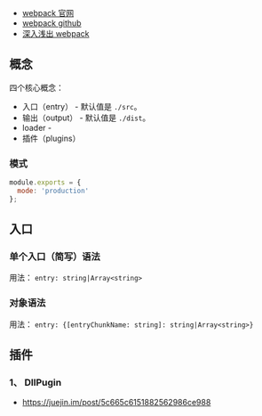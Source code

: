 * [webpack 官网](https://www.webpackjs.com/)
* [webpack github](https://github.com/webpack/webpack)
* [深入浅出 webpack](http://webpack.wuhaolin.cn/)

## 概念

四个核心概念：  

- 入口（entry） - 默认值是 `./src`。  
- 输出（output） - 默认值是 `./dist`。  
- loader - 
- 插件（plugins）  

### 模式
```js
module.exports = {
  mode: 'production'
};
```

## 入口

### 单个入口（简写）语法
用法： `entry: string|Array<string>`  

### 对象语法
用法： `entry: {[entryChunkName: string]: string|Array<string>}`  


## 插件
### 1、 DllPugin
* https://juejin.im/post/5c665c6151882562986ce988
